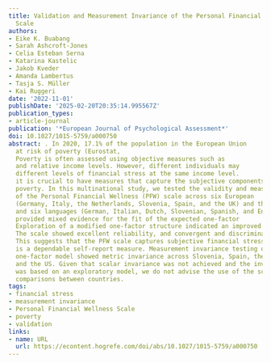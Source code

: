 ```yaml
---
title: Validation and Measurement Invariance of the Personal Financial                                        Wellness
  Scale
authors:
- Eike K. Buabang
- Sarah Ashcroft-Jones
- Celia Esteban Serna
- Katarina Kastelic
- Jakob Kveder
- Amanda Lambertus
- Tasja S. Müller
- Kai Ruggeri
date: '2022-11-01'
publishDate: '2025-02-20T20:35:14.995567Z'
publication_types:
- article-journal
publication: '*European Journal of Psychological Assessment*'
doi: 10.1027/1015-5759/a000750
abstract: . In 2020, 17.1% of the population in the European Union                                   was
  at risk of poverty (Eurostat,                                               2021).
  Poverty is often assessed using objective measures such as                                       absolute
  and relative income levels. However, different individuals may                                         experience
  different levels of financial stress at the same income level.                                       Therefore,
  it is crucial to have measures that capture the subjective components                                        of
  poverty. In this multinational study, we tested the validity and measurement                                         invariance
  of the Personal Financial Wellness (PFW) scale across six European                                   countries
  (Germany, Italy, the Netherlands, Slovenia, Spain, and the UK) and the                                        US,
  and six languages (German, Italian, Dutch, Slovenian, Spanish, and English).                                        Results
  provided mixed evidence for the fit of the expected one-factor                                  structure.
  Exploration of a modified one-factor structure indicated an improved                                         fit.
  The scale showed excellent reliability, and convergent and discriminant                                    validity.
  This suggests that the PFW scale captures subjective financial stress                                         and
  is a dependable self-report measure. Measurement invariance testing of the                                  modified
  one-factor model showed metric invariance across Slovenia, Spain, the                                  UK,
  and the US. Given that scalar invariance was not achieved and the invariance                                        testing
  was based on an exploratory model, we do not advise the use of the scale                                        for
  comparisons between countries.
tags:
- financial stress
- measurement invariance
- Personal Financial Wellness Scale
- poverty
- validation
links:
- name: URL
  url: https://econtent.hogrefe.com/doi/abs/10.1027/1015-5759/a000750
---
```


